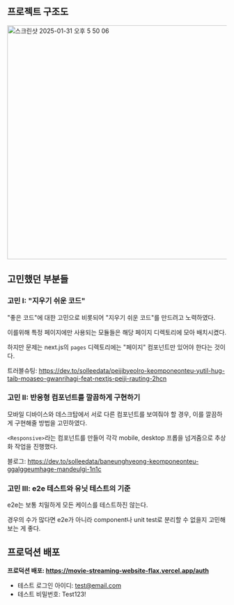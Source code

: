 ## 프로젝트 구조도
<img width="537" alt="스크린샷 2025-01-31 오후 5 50 06" src="https://github.com/user-attachments/assets/fc8395e1-b873-4ccc-80f2-5d383a29c10b" />


## 고민했던 부분들

### 고민 I: "지우기 쉬운 코드"

"좋은 코드"에 대한 고민으로 비롯되어 "지우기 쉬운 코드"를 만드려고 노력하였다.

이를위해 특정 페이지에만 사용되는 모듈들은 해당 페이지 디렉토리에 모아 배치시켰다.

하지만 문제는 next.js의 `pages` 디렉토리에는 "페이지" 컴포넌트만 있어야 한다는 것이다.

트러블슈팅: https://dev.to/solleedata/peijibyeolro-keomponeonteu-yutil-hug-taib-moaseo-gwanrihagi-feat-nextjs-peiji-rauting-2hcn

### 고민 II: 반응형 컴포넌트를 깔끔하게 구현하기

모바일 디바이스와 데스크탑에서 서로 다른 컴포넌트를 보여줘야 할 경우, 이를 깔끔하게 구현해줄 방법을 고민하였다.

`<Responsive>`라는 컴포넌트를 만들어 각각 mobile, desktop 프롭을 넘겨줌으로 추상화 작업을 진행했다.

블로그: https://dev.to/solleedata/baneunghyeong-keomponeonteu-ggalggeumhage-mandeulgi-1n1c

### 고민 III: e2e 테스트와 유닛 테스트의 기준

e2e는 보통 치밀하게 모든 케이스를 테스트하진 않는다. 

경우의 수가 많다면 e2e가 아니라 component나 unit test로 분리할 수 없을지 고민해보는 게 좋다.

## 프로덕션 배포

**프로덕션 배포: https://movie-streaming-website-flax.vercel.app/auth**
- 테스트 로그인 아이디: test@email.com
- 테스트 비밀번호: Test123!
